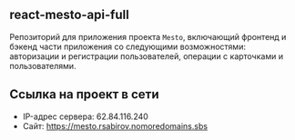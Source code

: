 ## react-mesto-api-full
Репозиторий для приложения проекта `Mesto`, включающий фронтенд и бэкенд части приложения со следующими возможностями: авторизации и регистрации пользователей, операции с карточками и пользователями. 
  
## Ссылка на проект в сети

- IP-адрес сервера: 62.84.116.240
- Сайт: https://mesto.rsabirov.nomoredomains.sbs